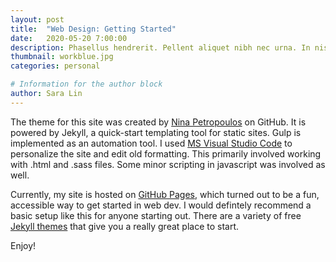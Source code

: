 ```yaml
---
layout: post
title:  "Web Design: Getting Started"
date:   2020-05-20 7:00:00
description: Phasellus hendrerit. Pellent aliquet nibh nec urna. In nis aliquet vel, dapibus id,mattis.
thumbnail: workblue.jpg
categories: personal

# Information for the author block
author: Sara Lin
---
```


The theme for this site was created by <a href="https://github.com/ninapetrop/" target="_blank">Nina Petropoulos</a> on GitHub. It is powered by Jekyll, a quick-start templating tool for static sites. Gulp is implemented as an automation tool. I used <a href="https://code.visualstudio.com/" target="_blank">MS Visual Studio Code</a> to personalize the site and edit old formatting. This primarily involved working with .html and .sass files. Some minor scripting in javascript was involved as well. 

Currently, my site is hosted on <a href="https://pages.github.com/" target="_blank">GitHub Pages</a>, which turned out to be a fun, accessible way to get started in web dev. I would defintely recommend a basic setup like this for anyone starting out. There are a variety of free <a href="https://jekyllthemes.io/free/" target="_blank">Jekyll themes</a> that give you a really great place to start. 

Enjoy! 